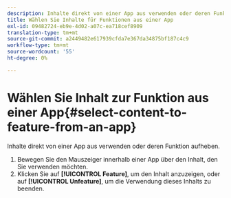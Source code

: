 ```yaml
---
description: Inhalte direkt von einer App aus verwenden oder deren Funktion aufheben.
title: Wählen Sie Inhalte für Funktionen aus einer App
exl-id: 09482724-eb9e-4d02-a07c-ea718cef8909
translation-type: tm+mt
source-git-commit: a2449482e617939cfda7e367da34875bf187c4c9
workflow-type: tm+mt
source-wordcount: '55'
ht-degree: 0%

---
```


# Wählen Sie Inhalt zur Funktion aus einer App{#select-content-to-feature-from-an-app}

Inhalte direkt von einer App aus verwenden oder deren Funktion aufheben.

1. Bewegen Sie den Mauszeiger innerhalb einer App über den Inhalt, den Sie verwenden möchten.
1. Klicken Sie auf **[!UICONTROL Feature]**, um den Inhalt anzuzeigen, oder auf **[!UICONTROL Unfeature]**, um die Verwendung dieses Inhalts zu beenden.
